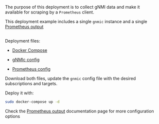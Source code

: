 The purpose of this deployment is to collect gNMI data and make it available for scraping by a `Prometheus` client.

This deployment example includes a single `gnmic` instance and a single [Prometheus output](../../../user_guide/outputs/prometheus_output.md)

<div class="mxgraph" style="max-width:100%;border:1px solid transparent;margin:0 auto; display:block;" data-mxgraph="{&quot;page&quot;:12,&quot;zoom&quot;:1.4,&quot;highlight&quot;:&quot;#0000ff&quot;,&quot;nav&quot;:true,&quot;check-visible-state&quot;:true,&quot;resize&quot;:true,&quot;url&quot;:&quot;https://raw.githubusercontent.com/openconfig/gnmic/diagrams/diagrams/single_instance_prometheus.drawio&quot;}"></div>

<script type="text/javascript" src="https://cdn.jsdelivr.net/gh/hellt/drawio-js@main/embed2.js?&fetch=https%3A%2F%2Fraw.githubusercontent.com%2Fkarimra%2Fgnmic%2Fdiagrams%2Fsingle_instance_prometheus.drawio" async></script>

Deployment files:

- [Docker Compose](https://github.com/openconfig/gnmic/blob/main/examples/deployments/1.single-instance/4.prometheus-output/docker-compose/docker-compose.yaml)

- [gNMIc config](https://github.com/openconfig/gnmic/blob/main/examples/deployments/1.single-instance/4.prometheus-output/docker-compose/gnmic1.yaml)

- [Prometheus config](https://github.com/openconfig/gnmic/blob/main/examples/deployments/1.single-instance/4.prometheus-output/docker-compose/prometheus/prometheus.yaml)

Download both files, update the `gnmic` config file with the desired subscriptions and targets.

Deploy it with:

```bash
sudo docker-compose up -d
```

Check the [Prometheus output](../../../user_guide/outputs/prometheus_output.md) documentation page for more configuration options
